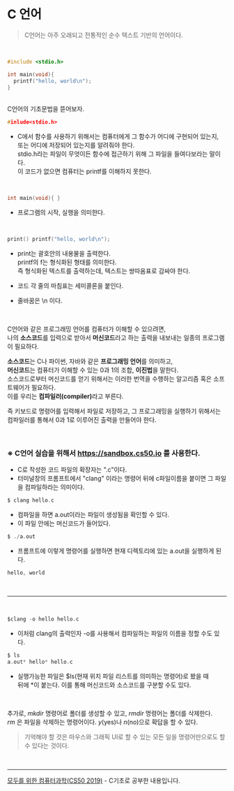 # C 언어

> C언어는 아주 오래되고 전통적인 순수 텍스트 기반의 언어이다.

<br>

```C
#include <stdio.h>

int main(void){
  printf("hello, world\n");
}
```

<br>
C언어의 기초문법을 뜯어보자.

<br>

```C
#inlude<stdio.h>
```

- C에서 함수를 사용하기 위해서는 컴퓨터에게 그 함수가 어디에 구현되어 있는지,<br>
  또는 어디에 저장되어 있는지를 알려줘야 한다.<br>
  stdio.h라는 파일이 무엇이든 함수에 접근하기 위해 그 파일을 들여다보라는 말이다.<br>
  이 코드가 없으면 컴퓨터는 printf를 이해하지 못한다.

<br>

```C
int main(void){ }
```

- 프로그램의 시작, 실행을 의미한다.

<br>

```C
print() printf("hello, world\n");
```

- print는 괄호안의 내용물을 출력한다.<br>
  printf의 f는 형식화된 형태를 의미한다. <br>
  즉 형식화된 텍스트를 출력하는데,
  텍스트는 쌍따옴표로 감싸야 한다.

- 코드 각 줄의 마침표는 세미콜론을 붙인다.
- 줄바꿈은 \n 이다.

<br>

C언어와 같은 프로그래밍 언어를 컴퓨터가 이해할 수 있으려면,<br>
나의 <b>소스코드</b>를 입력으로 받아서 <b>머신코드</b>라고 하는 출력을 내보내는 일종의 프로그램이 필요하다.<br>

<b>소스코드</b>는 C나 파이썬, 자바와 같은 <b>프로그래밍 언어</b>를 의미하고,<br>
<b>머신코드</b>는 컴퓨터가 이해할 수 있는 0과 1의 조합, <b>이진법</b>을 말한다.<br>
소스코드로부터 머신코드를 얻기 위해서는 이러한 번역을 수행하는 알고리즘 혹은 소프트웨어가 필요하다.<br>
이를 우리는 <b>컴파일러(compiler)</b>라고 부른다.<br>

즉 키보드로 명령어를 입력해서 파일로 저장하고, 그 프로그래밍을 실행하기 위해서는<br> 컴파일러를 통해서 0과 1로 이루어진 출력을 만들어야 한다.

<br>

### ※ C언어 실습을 위해서 https://sandbox.cs50.io 를 사용한다.

- C로 작성한 코드 파일의 확장자는 ".c"이다.
- 터미널창의 프롬프트에서 "clang" 이라는 명령어 뒤에 c파일이름을 붙이면 그 파일을 컴파일하라는 의미이다.

```C
$ clang hello.c
```

- 컴파일을 하면 a.out이라는 파일이 생성됨을 확인할 수 있다.
- 이 파일 안에는 머신코드가 들어있다.

```C
$ ./a.out
```

- 프롬프트에 이렇게 명령어를 실행하면 현재 디렉토리에 있는 a.out을 실행하게 된다.

```C
hello, world
```

<br>
<hr>
<br>

```c
$clang -o hello hello.c
```

- 이처럼 clang의 출력인자 -o를 사용해서 컴파일하는 파일의 이름을 정할 수도 있다.

```c
$ ls
a.out* hello* hello.c
```

- 실행가능한 파일은 $ls(현재 위치 파일 리스트를 의미하는 명령어)로 봤을 때
  <br> 뒤에 \*이 붙는다. 이를 통해 머신코드와 소스코드를 구분할 수도 있다.

<br>

추가로, <i>mkdir</i> 명령어로 폴더를 생성할 수 있고, <i>rmdir</i> 명령어는 폴더를 삭제한다.<br> <i>rm</i> 은 파일을 삭제하는 명령어이다. <i>y</i>(yes)나 <i>n</i>(no)으로 확답을 할 수 있다.

> 기억해야 할 것은 마우스와 그래픽 UI로 할 수 있는 모든 일을 명령어만으로도 할 수 있다는 것이다.

<br>
<hr>
<a href="https://www.boostcourse.org/cs112">모두를 위한 컴퓨터과학(CS50 2019)</a> - C기초로 공부한 내용입니다.
